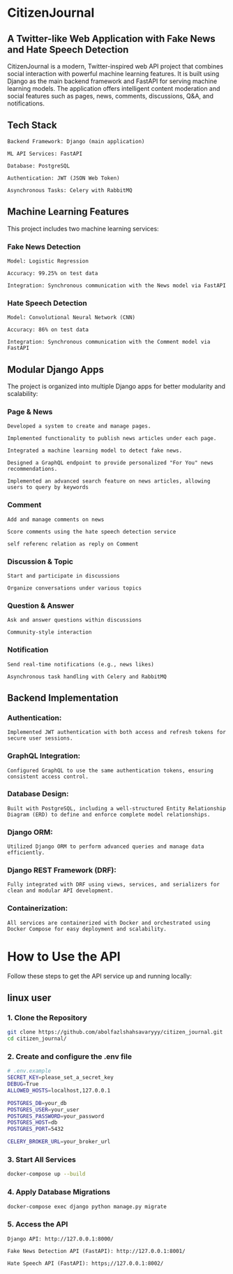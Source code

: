 # CitizenJournal
## A Twitter-like Web Application with Fake News and Hate Speech Detection

CitizenJournal is a modern, Twitter-inspired web API project that combines social interaction with powerful machine learning features.
It is built using Django as the main backend framework and FastAPI for serving machine learning models. The application offers intelligent content moderation and social features such as pages, news, comments, discussions, Q&A, and notifications.
## Tech Stack

    Backend Framework: Django (main application)

    ML API Services: FastAPI

    Database: PostgreSQL

    Authentication: JWT (JSON Web Token)

    Asynchronous Tasks: Celery with RabbitMQ

## Machine Learning Features

This project includes two machine learning services:
### Fake News Detection

    Model: Logistic Regression

    Accuracy: 99.25% on test data

    Integration: Synchronous communication with the News model via FastAPI

### Hate Speech Detection

    Model: Convolutional Neural Network (CNN)

    Accuracy: 86% on test data

    Integration: Synchronous communication with the Comment model via FastAPI

## Modular Django Apps

The project is organized into multiple Django apps for better modularity and scalability:
###  Page & News

    Developed a system to create and manage pages.

    Implemented functionality to publish news articles under each page.

    Integrated a machine learning model to detect fake news.

    Designed a GraphQL endpoint to provide personalized "For You" news recommendations.

    Implemented an advanced search feature on news articles, allowing users to query by keywords

### Comment

    Add and manage comments on news

    Score comments using the hate speech detection service

    self referenc relation as reply on Comment

### Discussion & Topic

    Start and participate in discussions

    Organize conversations under various topics

### Question & Answer

    Ask and answer questions within discussions

    Community-style interaction

### Notification

    Send real-time notifications (e.g., news likes)

    Asynchronous task handling with Celery and RabbitMQ

## Backend Implementation

### Authentication:
    Implemented JWT authentication with both access and refresh tokens for secure user sessions.

### GraphQL Integration:
    Configured GraphQL to use the same authentication tokens, ensuring consistent access control.

### Database Design:
    Built with PostgreSQL, including a well-structured Entity Relationship Diagram (ERD) to define and enforce complete model relationships.

### Django ORM:
    Utilized Django ORM to perform advanced queries and manage data efficiently.

### Django REST Framework (DRF):
    Fully integrated with DRF using views, services, and serializers for clean and modular API development.

### Containerization:
    All services are containerized with Docker and orchestrated using Docker Compose for easy deployment and scalability.
# How to Use the API

Follow these steps to get the API service up and running locally:
## linux user

### 1. Clone the Repository

```bash
git clone https://github.com/abolfazlshahsavaryyy/citizen_journal.git
cd citizen_journal/
```


### 2. Create and configure the .env file

```bash
# .env.example
SECRET_KEY=please_set_a_secret_key
DEBUG=True
ALLOWED_HOSTS=localhost,127.0.0.1

POSTGRES_DB=your_db
POSTGRES_USER=your_user
POSTGRES_PASSWORD=your_password
POSTGRES_HOST=db
POSTGRES_PORT=5432

CELERY_BROKER_URL=your_broker_url

```

### 3. Start All Services
```bash
docker-compose up --build

```

### 4. Apply Database Migrations
```bash
docker-compose exec django python manage.py migrate

```


### 5. Access the API

    Django API: http://127.0.0.1:8000/

    Fake News Detection API (FastAPI): http://127.0.0.1:8001/

    Hate Speech API (FastAPI): https;//127.0.0.1:8002/

